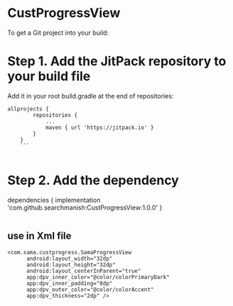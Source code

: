 # CustProgressView


To get a Git project into your build:

# Step 1. Add the JitPack repository to your build file

Add it in your root build.gradle at the end of repositories:
```
allprojects {
		repositories {
			...
			maven { url 'https://jitpack.io' }
		}
	}
	```
  
  ```

 # Step 2. Add the dependency
 
  dependencies {
	        implementation 'com.github.searchmanish:CustProgressView:1.0.0'
	}
	
	
  
  ```
 ```
 ## use in Xml file
  ```
  <com.sama.custprogress.SamaProgressView
        android:layout_width="32dp"
        android:layout_height="32dp"
        android:layout_centerInParent="true"
        app:dpv_inner_color="@color/colorPrimaryDark"
        app:dpv_inner_padding="8dp"
        app:dpv_outer_color="@color/colorAccent"
        app:dpv_thickness="2dp" />
	
